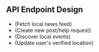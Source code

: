 ## API Endpoint Design
-  (Fetch local news feed)
-  (Create new post/help request)
-  (Discover local events)
-  (Update user's verified location)
